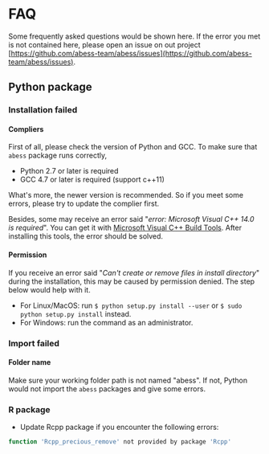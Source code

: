 # FAQ

Some frequently asked questions would be shown here. 
If the error you met is not contained here, please open an issue
on out project [https://github.com/abess-team/abess/issues](https://github.com/abess-team/abess/issues).

## Python package

### Installation failed

#### Compliers

First of all, please check the version of Python and GCC.
To make sure that `abess` package runs correctly, 

- Python 2.7 or later is required
- GCC 4.7 or later is required (support c++11)

What's more, the newer version is recommended. So if you meet some 
errors, please try to update the complier first.

Besides, some may receive an error said "*error: Microsoft Visual C++ 14.0 is required*".
You can get it with [Microsoft Visual C++ Build Tools](http://go.microsoft.com/fwlink/?LinkId=691126).
After installing this tools, the error should be solved.

#### Permission

If you receive an error said "*Can't create or remove files in install directory*" during the installation, this may be caused by permission denied. The step below would help with it.

- For Linux/MacOS: run `$ python setup.py install --user` or `$ sudo python setup.py install` instead.
- For Windows: run the command as an administrator.


### Import failed

#### Folder name

Make sure your working folder path is not named "abess". If not, Python would not import the `abess` packages and give some errors.

### R package       

- Update Rcpp package if you encounter the following errors:
```r
function 'Rcpp_precious_remove' not provided by package 'Rcpp'
```